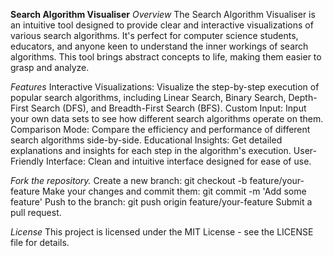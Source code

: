 **Search Algorithm Visualiser**
*Overview*
The Search Algorithm Visualiser is an intuitive tool designed to provide clear and interactive visualizations of various search algorithms. It's perfect for computer science students, educators, and anyone keen to understand the inner workings of search algorithms. This tool brings abstract concepts to life, making them easier to grasp and analyze.

*Features*
Interactive Visualizations: Visualize the step-by-step execution of popular search algorithms, including Linear Search, Binary Search, Depth-First Search (DFS), and Breadth-First Search (BFS).
Custom Input: Input your own data sets to see how different search algorithms operate on them.
Comparison Mode: Compare the efficiency and performance of different search algorithms side-by-side.
Educational Insights: Get detailed explanations and insights for each step in the algorithm's execution.
User-Friendly Interface: Clean and intuitive interface designed for ease of use.


*Fork the repository.*
Create a new branch: git checkout -b feature/your-feature
Make your changes and commit them: git commit -m 'Add some feature'
Push to the branch: git push origin feature/your-feature
Submit a pull request.

*License*
This project is licensed under the MIT License - see the LICENSE file for details.
